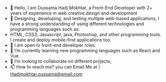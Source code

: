 - 👋 Hello, I am Oussama Hadj Mokhtar,   a Front-End Developer with 2+ years of experience in web creative design and development
- 👀 Designing, developing, and testing multiple web-based applications, I have a strong understanding of using different technologies and programming languages such as:
-  HTML, CSS3, Javascript, java, Photoshop, and other programming tools. I create and deploy mobile-first applications too.
- 💞️ I am open to front-end developer roles.
- 🌱 I’m currently learning new programming languages such as React and Vue.
- 💞️ I’m looking to collaborate on different projects, 
- 📫 How to reach me? you can Email Me at | Hadjmokhtar.oussama@gmail.com


<!---
arabicsalim/arabicsalim is a ✨ special ✨ repository because its `README.md` (this file) appears on your GitHub profile.
You can click the Preview link to take a look at your changes.
--->
